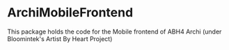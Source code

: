# ArchiMobileFrontend
This package holds the code for the Mobile frontend of ABH4 Archi (under Bloomintek's Artist By Heart Project)
